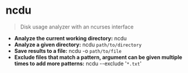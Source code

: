 # ncdu
> Disk usage analyzer with an ncurses interface
- **Analyze the current working directory:**
ncdu
- **Analyze a given directory:**
ncdu `path/to/directory`
- **Save results to a file:**
ncdu -o `path/to/file`
- **Exclude files that match a pattern, argument can be given multiple times to add more patterns:**
ncdu --exclude '`*.txt`'
